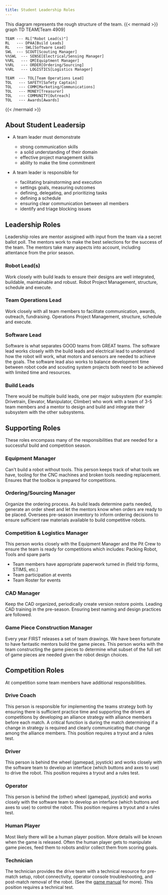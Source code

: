 ```yaml
---
title: Student Leadership Roles
---
```



This diagram represents the rough structure of the team.
{{< mermaid >}}
graph TD
    TEAM[Team 4909]

    TEAM --- RL["Robot Lead(s)"]
    RL   --- DPAA[Build Leads]
    RL   --- SWL[Software Lead]
    SWL  --- SCOUT[Scouting Manager]
    %%SWL  --- SENSE[Electrical/Sensing Manager]
    %%RL   --- QM[Equiptment Manager]
    %%RL   --- ORDER[Ordering/Sourcing]
    %%RL   --- LOGISTICS[Logistics Manager]

    TEAM  --- TOL[Team Operations Lead]
    TOL   --- SAFETY[Safety Captain]
    TOL   --- COMM[Marketing/Communications]
    TOL   --- MONEY[Treasurer]
    TOL   --- COMMUNITY[Outreach]
    TOL   --- Awards[Awards]

{{< /mermaid >}}

## About Student Leadersip
- A team leader must demonstrate
    - strong communication skills 
    - a solid understanding of their domain
    - effective project management skills
    - ability to make the time commitment

- A team leader is responsible for
    - facilitating brainstorming and execution
    - settings goals, measuring outcomes
    - defining, delegating, and prioritizing tasks
    - defining a schedule
    - ensuring clear communication between all members
    - identify and triage blocking issues


## Leadership Roles
Leadership roles are mentor assigined with input from the team via a secret ballot poll. The mentors work to make the best selections for the success of the team. The mentors take many aspects into account, including attentance from the prior season. 

### Robot Lead(s)
Work closely with build leads to ensure their designs are well integrated, buildable, maintainable and robust. Robot Project Management, structure, schedule and execute.

### Team Operations Lead
Work closely with all team members to facilitate communication, awards, outreach, fundraising. Operations Project Management, structure, schedule and execute.

### Software Lead
Software is what separates GOOD teams from GREAT teams. The software lead works closely with the build leads and electrical lead to understand how the robot will work, what motors and sensors are needed to achieve the goals. The software lead also works to balance development time between robot code and scouting system projects both need to be achieved with limited time and resources.

### Build Leads
There would be multiple build leads, one per major subsystem (for example: Drivetrain, Elevator, Manipulator, Climber) who work with a team of 3-5 team members and a mentor to design and build and integrate their subsystem with the other subsystems.

## Supporting Roles
These roles encompass many of the responsibilities that are needed for a successful build and competition season.

### Equipment Manager
Can't build a robot without tools. This person keeps track of what tools we have, tooling for the CNC machines and broken tools needing replacement. Ensures that the toolbox is prepared for competitions. 

### Ordering/Sourcing Manager
Organize the ordering process. As build leads determine parts needed, generate an order sheet and let the mentors know when orders are ready to be placed. Oversees pre-season inventory to inform ordering decisions to ensure sufficient raw materials available to build competitive robots.

### Competition & Logistics Manager
This person works closely with the Equipment Manager and the Pit Crew to ensure the team is ready for competitions which includes:
Packing Robot, Tools and spare parts
- Team members have appropriate paperwork turned in (field trip forms, STIMS, etc.)
- Team participation at events
- Team Roster for events


### CAD Manager
Keep the CAD organized, periodically create version restore points. Leading CAD training in the pre-season. Ensuring best naming and design practices are followed.

### Game Piece Construction Manager
Every year FIRST releases a set of team drawings. We have been fortunate to have fantastic mentors build the game pieces. This person works with the team constructing the game pieces to determine what subset of the full set of game pieces are needed given the robot design choices.

## Competition Roles
At competition some team members have additional responsibilities.

### Drive Coach
This person is responsible for implementing the teams strategy both by ensuring there is sufficient practice time and supporting the drivers at competitions by developing an alliance strategy with alliance members before each match. A critical function is during the match determining if a change in strategy is required and clearly communicating that change among the alliance members. This position requires a tryout and a rules test.

### Driver
This person is behind the wheel (gamepad, joystick) and works closely with the software team to develop an interface (which buttons and axes to use) to drive the robot. This position requires a tryout and a rules test.

### Operator
This person is behind the (other) wheel (gamepad, joystick) and works closely with the software team to develop an interface (which buttons and axes to use) to control the robot. This position requires a tryout and a rules test.

### Human Player
Most likely there will be a human player position. More details will be known when the game is released. Often the human player gets to manipulate game pieces, feed them to robots and/or collect them from scoring goals.

### Technician
The technician provides the drive team with a technical resource for pre-match setup, robot connectivity, operator console troubleshooting, and post-match removal of the robot. (See the [game manual][1] for more). This position requires a technical test.


[1]: https://frc-qa.firstinspires.org/manual